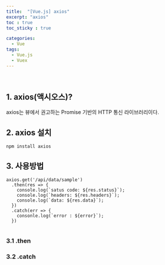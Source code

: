 ```yaml
---
title:  "[Vue.js] axios"
excerpt: "axios"
toc : true
toc_sticky : true

categories:
  - Vue
tags: 
  - Vue.js
  - Vuex
---
```



<br/>

## 1. axios(액시오스)?

axios는 뷰에서 권고하는 Promise 기반의 HTTP 통신 라이브러리이다.


## 2. axios 설치

```
npm install axios
```


## 3. 사용방법

```
axios.get('/api/data/sample')
  .then(res => {
    console.log(`satus code: ${res.status}`);
    console.log(`headers: ${res.headers}`);
    console.log(`data: ${res.data}`);
  })
  .catch(err => {
    consonle.log(`error : ${error}`);
  })
 
```

### 3.1 .then


### 3.2 .catch